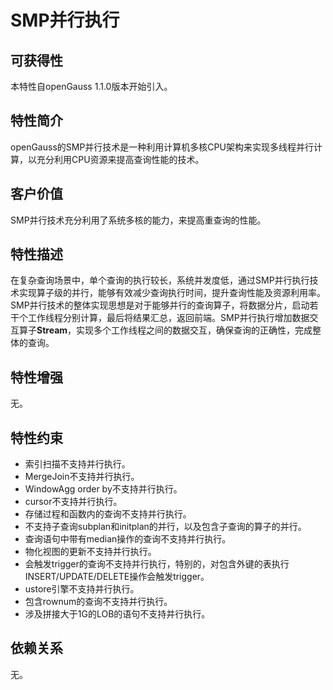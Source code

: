 # SMP并行执行<a name="ZH-CN_TOPIC_0000001105395260"></a>

## 可获得性<a name="section3480125215575"></a>

本特性自openGauss 1.1.0版本开始引入。

## 特性简介<a name="section5814521587"></a>

openGauss的SMP并行技术是一种利用计算机多核CPU架构来实现多线程并行计算，以充分利用CPU资源来提高查询性能的技术。

## 客户价值<a name="section148987345811"></a>

SMP并行技术充分利用了系统多核的能力，来提高重查询的性能。

## 特性描述<a name="section117041846581"></a>

在复杂查询场景中，单个查询的执行较长，系统并发度低，通过SMP并行执行技术实现算子级的并行，能够有效减少查询执行时间，提升查询性能及资源利用率。SMP并行技术的整体实现思想是对于能够并行的查询算子，将数据分片，启动若干个工作线程分别计算，最后将结果汇总，返回前端。SMP并行执行增加数据交互算子**Stream**，实现多个工作线程之间的数据交互，确保查询的正确性，完成整体的查询。

## 特性增强<a name="section21149265913"></a>

无。

## 特性约束<a name="section51513617597"></a>

-   索引扫描不支持并行执行。
-   MergeJoin不支持并行执行。
-   WindowAgg order by不支持并行执行。
-   cursor不支持并行执行。
-   存储过程和函数内的查询不支持并行执行。
-   不支持子查询subplan和initplan的并行，以及包含子查询的算子的并行。
-   查询语句中带有median操作的查询不支持并行执行。
-   物化视图的更新不支持并行执行。
-   会触发trigger的查询不支持并行执行，特别的，对包含外键的表执行INSERT/UPDATE/DELETE操作会触发trigger。 
-   ustore引擎不支持并行执行。 
-   包含rownum的查询不支持并行执行。
-   涉及拼接大于1G的LOB的语句不支持并行执行。

## 依赖关系<a name="section20491151513592"></a>

无。

